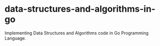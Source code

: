 # data-structures-and-algorithms-in-go

Implementing Data Structures and Algorithms code in Go Programming Language.

